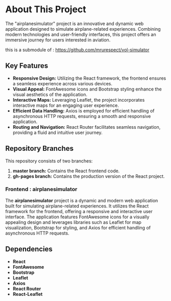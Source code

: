 # About This Project

The "airplanesimulator" project is an innovative and dynamic web application designed to simulate airplane-related experiences. Combining modern technologies and user-friendly interfaces, this project offers an immersive journey for users interested in aviation.

this is a submodule of : https://github.com/mrurespect/vol-simulator

## Key Features

- **Responsive Design:** Utilizing the React framework, the frontend ensures a seamless experience across various devices.
- **Visual Appeal:** FontAwesome icons and Bootstrap styling enhance the visual aesthetics of the application.
- **Interactive Maps:** Leveraging Leaflet, the project incorporates interactive maps for an engaging user experience.
- **Efficient Data Handling:** Axios is employed for efficient handling of asynchronous HTTP requests, ensuring a smooth and responsive application.
- **Routing and Navigation:** React Router facilitates seamless navigation, providing a fluid and intuitive user journey.

## Repository Branches

This repository consists of two branches:

1. **master branch:** Contains the React frontend code.
2. **gh-pages branch:** Contains the production version of the React project.

### Frontend : airplanesimulator

The **airplanesimulator** project is a dynamic and modern web application built for simulating airplane-related experiences. It utilizes the React framework for the frontend, offering a responsive and interactive user interface. The application features FontAwesome icons for a visually appealing design and leverages libraries such as Leaflet for map visualization, Bootstrap for styling, and Axios for efficient handling of asynchronous HTTP requests. 
## Dependencies

- **React** 
- **FontAwesome**
- **Bootstrap** 
- **Leaflet**
- **Axios** 
- **React Router** 
- **React-Leaflet**
